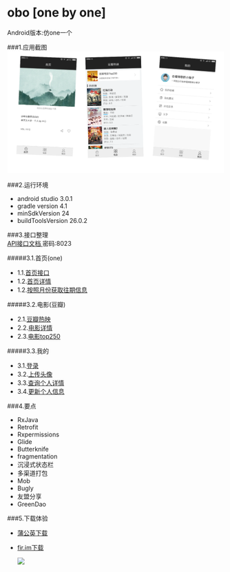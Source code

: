 # obo [one by one]
Android版本:仿one一个


###1.应用截图
![](https://raw.githubusercontent.com/xkdaq/android-one/master/image/obo.png)

###2.运行环境
- android studio 3.0.1
- gradle version 4.1
- minSdkVersion 24
- buildToolsVersion 26.0.2  

###3.接口整理  
[API接口文档 ](http://www.showdoc.cc/web/#/47952192669005)      密码:8023

#####3.1.首页(one)  

- 1.1.[首页接口](http://www.showdoc.cc/web/#/47952192669005?page_id=272160537809245)  
- 1.2.[首页详情](http://www.showdoc.cc/web/#/47952192669005?page_id=272851373415643)
- 1.2.[按照月份获取往期信息](https://www.showdoc.cc/web/#/47952192669005?page_id=318494082000966)  

#####3.2.电影(豆瓣)  

- 2.1.[豆瓣热映](http://www.showdoc.cc/web/#/47952192669005?page_id=273070427293007)  
- 2.2.[电影详情](http://www.showdoc.cc/web/#/47952192669005?page_id=273671557190446)  
- 2.3.[电影top250](http://www.showdoc.cc/web/#/47952192669005?page_id=273732450411589)  

#####3.3.我的

- 3.1.[登录](https://www.showdoc.cc/web/#/47952192669005?page_id=318516491763712) 
- 3.2.[上传头像](https://www.showdoc.cc/web/#/47952192669005?page_id=341626271525594) 
- 3.3.[查询个人详情](https://www.showdoc.cc/web/#/47952192669005?page_id=341798814443601) 
- 3.4.[更新个人信息](https://www.showdoc.cc/web/#/47952192669005?page_id=341815811481937) 

###4.要点
- RxJava
- Retrofit
- Rxpermissions
- Glide
- Butterknife
- fragmentation
- 沉浸式状态栏
- 多渠道打包
- Mob
- Bugly
- 友盟分享
- GreenDao

###5.下载体验
- [蒲公英下载](https://www.pgyer.com/obyo)
- [fir.im下载](http://fir.im/obyo)

   ![](https://raw.githubusercontent.com/xkdaq/obo/master/image/update_obyo.png)

